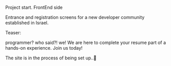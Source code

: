 Project start. FrontEnd side

Entrance and registration screens for a new developer community established in Israel.


Teaser:

programmer? who said?!
we!
We are here to complete your resume part of a hands-on experience.
Join us today!


The site is in the process of being set up..🌱
